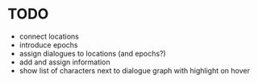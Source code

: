 # TODO
- connect locations
- introduce epochs
- assign dialogues to locations (and epochs?)
- add and assign information
- show list of characters next to dialogue graph with highlight on hover
